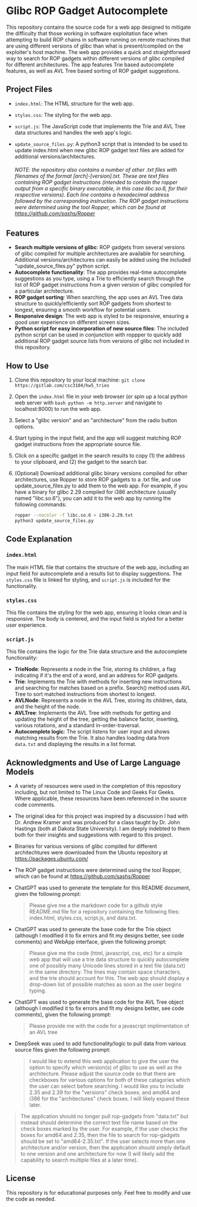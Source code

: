 # Glibc ROP Gadget Autocomplete

This repository contains the source code for a web app designed to mitigate the difficulty that those working in software exploitation face when attempting to build ROP chains in software running on remote machines that are using different versions of glibc than what is present/compiled on the exploiter's host machine. The web app provides a quick and straightforward way to search for ROP gadgets within different versions of glibc compiled for different architectures. The app features Trie based autocomplete features, as well as AVL Tree based sorting of ROP gadget suggestions. 

## Project Files

- `index.html`: The HTML structure for the web app.

- `styles.css`: The styling for the web app.

- `script.js`: The JavaScript code that implements the Trie and AVL Tree data structures and handles the web app's logic.

- `update_source_files.py`: A python3 script that is intended to be used to update index.html when new glibc ROP gadget text files are added for additional versions/architectures.
  
  ###### NOTE: the repository also contains a number of other .txt files with filenames of the format [arch]-[version].txt. These are text files containing ROP gadget instructions (intended to contain the ropper output from a specific binary executable, in this case libc.so.6, for their respective versions). Each line contains a hexadecimal address followed by the corresponding instruction. The ROP gadget instructions were determined using the tool Ropper, which can be found at https://github.com/sashs/Ropper

## Features

- **Search multiple versions of glibc**: ROP gadgets from several versions of glibc compiled for multiple architectures are available for searching. Additional versions/architectures can easily be added using the included "update_source_files.py" python script. 
- **Autocomplete functionality**: The app provides real-time autocomplete suggestions as you type, using a Trie to efficiently search through the list of ROP gadget instructions from a given version of glibc compiled for a particular architecture.
- **ROP gadget sorting**: When searching, the app uses an AVL Tree data structure to quickly/efficiently sort ROP gadgets from shortest to longest, ensuring a smooth workflow for potential users.
- **Responsive design**: The web app is styled to be responsive, ensuring a good user experience on different screen sizes.
- **Python script for easy incorporation of new source files**: The included python script can be used in conjunction with roppper to quickly add additional ROP gadget source lists from versions of glibc not included in this repository.

## How to Use

1. Clone this repository to your local machine:
   `git clone https://gitlab.com/csc3104/hw5_tries`

2. Open the `index.html` file in your web browser (or spin up a local python web server with ```bash python -m http.server``` and navigate to localhost:8000) to run the web app.

3. Select a "glibc version" and an "architecture" from the radio button options.

4. Start typing in the input field, and the app will suggest matching ROP gadget instructions from the appropriate source file.

5. Click on a specific gadget in the search results to copy (1) the address to your clipboard, and (2) the gadget to the search bar. 

6. (Optional) Download additional glibc binary versions compiled for other architectures, use Ropper to store ROP gadgets to a .txt file, and use update_source_files.py to add them to the web app. For example, if you have a binary for glibc 2.29 compiled for i386 architecture (usually named "libc.so.6"), you can add it to the web app by running the following commands:
   
   ```bash
   ropper --nocolor -f libc.so.6 > i386-2.29.txt 
   python3 update_source_files.py
   ```

## Code Explanation

### `index.html`

The main HTML file that contains the structure of the web app, including an input field for autocomplete and a results list to display suggestions. The `styles.css` file is linked for styling, and `script.js` is included for the functionality.

### `styles.css`

This file contains the styling for the web app, ensuring it looks clean and is responsive. The body is centered, and the input field is styled for a better user experience.

### `script.js`

This file contains the logic for the Trie data structure and the autocomplete functionality:

- **TrieNode**: Represents a node in the Trie, storing its children, a flag indicating if it's the end of a word, and an address for ROP gadgets.
- **Trie**: Implements the Trie with methods for inserting new instructions and searching for matches based on a prefix. Search() method uses AVL Tree to sort matched instructions from shortest to longest.
- **AVLNode**: Represents a node in the AVL Tree, storing its children, data, and the height of the node.
- **AVLTree**: Implements the AVL Tree with methods for getting and updating the height of the tree, getting the balance factor, inserting, various rotations, and a standard in-order-traversal.
- **Autocomplete logic**: The script listens for user input and shows matching results from the Trie. It also handles loading data from `data.txt` and displaying the results in a list format.

## Acknowledgments and Use of Large Language Models

- A variety of resources were used in the completion of this repository including, but not limited to The Linux Code and Geeks For Geeks. Where applicable, these resources have been referenced in the source code comments.

- The original idea for this project was inspired by a discussion I had with Dr. Andrew Kramer and was produced for a class taught by Dr. John Hastings (both at Dakota State University). I am deeply indebted to them both for their insights and suggestions with regard to this project.

- Binaries for various versions of glibc compiled for different architechtures were downloaded from the Ubuntu repository at https://packages.ubuntu.com/

- The ROP gadget instructions were determined using the tool Ropper, which can be found at https://github.com/sashs/Ropper

- ChatGPT was used to generate the template for this README document, given the following prompt:
  
  > Please give me a the markdown code for a github style README.md file for a repository containing the following files: index.html, styles.css, script.js, and data.txt.

- ChatGPT was used to generate the base code for the Trie object (although I modified it to fix errors and fit my designs better, see code comments) and WebApp interface, given the following prompt:
  
  > Please give me the code (html, javascript, css, etc) for a simple web app that will use a trie data structure to quickly autocomplete one of possibly many Unicode lines stored in a text file (data.txt) in the same directory. The lines may contain space characters, and the trie should account for this. The web app should display a drop-down list of possible matches as soon as the user begins typing.

- ChatGPT was used to generate the base code for the AVL Tree object (although I modified it to fix errors and fit my designs better, see code comments), given the following prompt:

  > Please provide me with the code for a javascript implimentation of an AVL tree

- DeepSeek was used to add functionality/logic to pull data from various source files given the following prompt:

  > I would like to extend this web application to give the user the option to specify which version(s) of glibc to use as well as the architecture. Please adjust the source code so that there are checkboxes for various options for both of these catagories which the user can select before searching. I would like you to include 2.35 and 2.39 for the "versions" check boxes; and amd64 and i386 for the "architectures" check boxes. I will likely expand these later.

 >The application should no longer pull rop-gadgets from "data.txt" but instead should determine the correct text file name based on the check boxes marked by the user. For example, if the user checks the boxes for amd64 and 2.35, then the file to search for rop-gadgets should be set to "amd64-2.35.txt". If the user selects more than one architecture and/or version, then the application should simply default to one version and one architecture for now (I will likely add the capability to search multiple files at a later time).

## License

This repository is for educational purposes only. Feel free to modify and use the code as needed.
